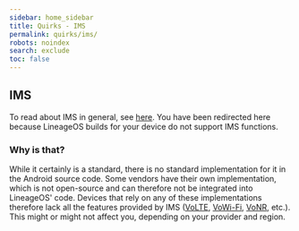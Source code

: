 ```yaml
---
sidebar: home_sidebar
title: Quirks - IMS
permalink: quirks/ims/
robots: noindex
search: exclude
toc: false
---
```


## IMS

To read about IMS in general, see [here](https://en.wikipedia.org/wiki/IP_Multimedia_Subsystem).
You have been redirected here because LineageOS builds for your device do not support IMS functions.

### Why is that?

While it certainly is a standard, there is no standard implementation for it in the Android source code.
Some vendors have their own implementation, which is not open-source and can therefore not be integrated into LineageOS' code.
Devices that rely on any of these implementations therefore lack all the features provided by IMS ([VoLTE](https://en.wikipedia.org/wiki/Voice_over_LTE), [VoWi-Fi](https://en.wikipedia.org/wiki/Wi-Fi_calling), [VoNR](https://en.wikipedia.org/wiki/Voice_over_NR), etc.).
This might or might not affect you, depending on your provider and region.
